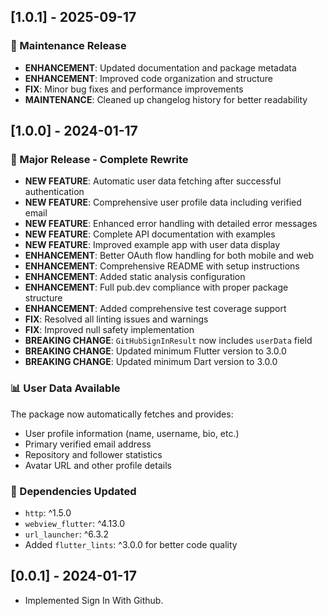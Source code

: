 ## [1.0.1] - 2025-09-17

### 🔧 Maintenance Release

- **ENHANCEMENT**: Updated documentation and package metadata
- **ENHANCEMENT**: Improved code organization and structure
- **FIX**: Minor bug fixes and performance improvements
- **MAINTENANCE**: Cleaned up changelog history for better readability

## [1.0.0] - 2024-01-17

### 🎉 Major Release - Complete Rewrite

- **NEW FEATURE**: Automatic user data fetching after successful authentication
- **NEW FEATURE**: Comprehensive user profile data including verified email
- **NEW FEATURE**: Enhanced error handling with detailed error messages
- **NEW FEATURE**: Complete API documentation with examples
- **NEW FEATURE**: Improved example app with user data display
- **ENHANCEMENT**: Better OAuth flow handling for both mobile and web
- **ENHANCEMENT**: Comprehensive README with setup instructions
- **ENHANCEMENT**: Added static analysis configuration
- **ENHANCEMENT**: Full pub.dev compliance with proper package structure
- **ENHANCEMENT**: Added comprehensive test coverage support
- **FIX**: Resolved all linting issues and warnings
- **FIX**: Improved null safety implementation
- **BREAKING CHANGE**: `GitHubSignInResult` now includes `userData` field
- **BREAKING CHANGE**: Updated minimum Flutter version to 3.0.0
- **BREAKING CHANGE**: Updated minimum Dart version to 3.0.0

### 📊 User Data Available

The package now automatically fetches and provides:

- User profile information (name, username, bio, etc.)
- Primary verified email address
- Repository and follower statistics
- Avatar URL and other profile details

### 🔧 Dependencies Updated

- `http`: ^1.5.0
- `webview_flutter`: ^4.13.0
- `url_launcher`: ^6.3.2
- Added `flutter_lints`: ^3.0.0 for better code quality

## [0.0.1] - 2024-01-17

- Implemented Sign In With Github.
